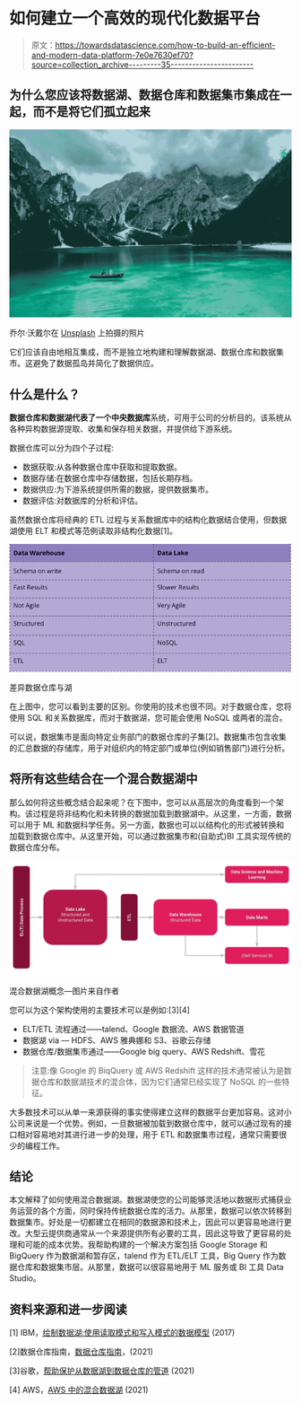 # 如何建立一个高效的现代化数据平台

> 原文：<https://towardsdatascience.com/how-to-build-an-efficient-and-modern-data-platform-7e0e7630ef70?source=collection_archive---------35----------------------->

## 为什么您应该将数据湖、数据仓库和数据集市集成在一起，而不是将它们孤立起来

![](img/94ef310d740a8bec9791206b3c559baa.png)

乔尔·沃戴尔在 [Unsplash](https://unsplash.com/s/photos/lake?utm_source=unsplash&utm_medium=referral&utm_content=creditCopyText) 上拍摄的照片

它们应该自由地相互集成，而不是独立地构建和理解数据湖、数据仓库和数据集市。这避免了数据孤岛并简化了数据供应。

## 什么是什么？

**数据仓库和数据湖代表了一个中央数据库**系统，可用于公司的分析目的。该系统从各种异构数据源提取、收集和保存相关数据，并提供给下游系统。

数据仓库可以分为四个子过程:

*   数据获取:从各种数据仓库中获取和提取数据。
*   数据存储:在数据仓库中存储数据，包括长期存档。
*   数据供应:为下游系统提供所需的数据，提供数据集市。
*   数据评估:对数据库的分析和评估。

虽然数据仓库将经典的 ETL 过程与关系数据库中的结构化数据结合使用，但数据湖使用 ELT 和模式等范例读取非结构化数据[1]。

![](img/3f4e5c08c07b94796af1458a51066bf6.png)

差异数据仓库与湖

在上图中，您可以看到主要的区别。你使用的技术也很不同。对于数据仓库，您将使用 SQL 和关系数据库，而对于数据湖，您可能会使用 NoSQL 或两者的混合。

可以说，数据集市是面向特定业务部门的数据仓库的子集[2]。数据集市包含收集的汇总数据的存储库，用于对组织内的特定部门或单位(例如销售部门)进行分析。

## 将所有这些结合在一个混合数据湖中

那么如何将这些概念结合起来呢？在下图中，您可以从高层次的角度看到一个架构。该过程是将非结构化和未转换的数据加载到数据湖中。从这里，一方面，数据可以用于 ML 和数据科学任务。另一方面，数据也可以以结构化的形式被转换和加载到数据仓库中。从这里开始，可以通过数据集市和(自助式)BI 工具实现传统的数据仓库分布。

![](img/0263d64ab20d69461cfc786affd9c412.png)

混合数据湖概念—图片来自作者

您可以为这个架构使用的主要技术可以是例如:[3][4]

*   ELT/ETL 流程通过——talend、Google 数据流、AWS 数据管道
*   数据湖 via — HDFS、AWS 雅典娜和 S3、谷歌云存储
*   数据仓库/数据集市通过——Google big query、AWS Redshift、雪花

> 注意:像 Google 的 BiqQuery 或 AWS Redshift 这样的技术通常被认为是数据仓库和数据湖技术的混合体，因为它们通常已经实现了 NoSQL 的一些特征。

大多数技术可以从单一来源获得的事实使得建立这样的数据平台更加容易。这对小公司来说是一个优势。例如，一旦数据被加载到数据仓库中，就可以通过现有的接口相对容易地对其进行进一步的处理，用于 ETL 和数据集市过程，通常只需要很少的编程工作。

## 结论

本文解释了如何使用混合数据湖。数据湖使您的公司能够灵活地以数据形式捕获业务运营的各个方面，同时保持传统数据仓库的活力。从那里，数据可以依次转移到数据集市。好处是一切都建立在相同的数据源和技术上，因此可以更容易地进行更改。大型云提供商通常从一个来源提供所有必要的工具，因此这导致了更容易的处理和可能的成本优势。我帮助构建的一个解决方案包括 Google Storage 和 BigQuery 作为数据湖和暂存区，talend 作为 ETL/ELT 工具，Big Query 作为数据仓库和数据集市层。从那里，数据可以很容易地用于 ML 服务或 BI 工具 Data Studio。

## 资料来源和进一步阅读

[1] IBM，[绘制数据湖:使用读取模式和写入模式的数据模型](https://www.ibmbigdatahub.com/blog/charting-data-lake-using-data-models-schema-read-and-schema-write#:~:text=Blogs-,Charting%20the%20data%20lake%3A%20Using%20the%20data%20models%20with%20schema,read%20and%20schema-on-write&text=There%20is%20no%20attempt%20to,-on-read%20data%20stores.) (2017)

[2]数据仓库指南，[数据仓库指南](https://panoply.io/data-warehouse-guide/)，(2021)

[3]谷歌，[帮助保护从数据湖到数据仓库的管道](https://cloud.google.com/solutions/help-secure-the-pipeline-from-your-data-lake-to-your-data-warehouse?hl=en) (2021)

[4] AWS，[AWS 中的混合数据湖](https://aws.amazon.com/de/quickstart/architecture/hybrid-data-lake-with-wandisco-fusion/) (2021)